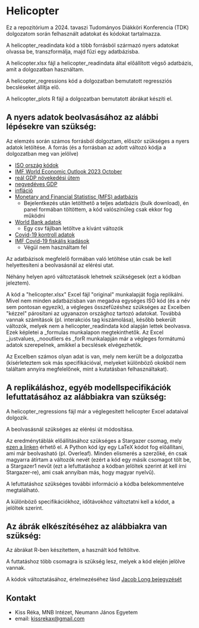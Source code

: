 # Helicopter

Ez a repozitórium a 2024. tavaszi Tudományos Diákköri Konferencia (TDK) dolgozatom során felhasznált adatokat és kódokat tartalmazza.

A helicopter_readindata kód a több forrásból származó nyers adatokat olvassa be, transzformálja, majd fűzi egy adatbázisba.

A helicopter.xlsx fájl a helicopter_readindata által előállított végső adatbázis, amit a dolgozatban használtam. 

A helicopter_regressions kód a dolgozatban bemutatott regressziós becsléseket állítja elő.

A helicopter_plots R fájl a dolgozatban bemutatott ábrákat készíti el.

## A nyers adatok beolvasásához az alábbi lépésekre van szükség:

Az elemzés során számos forrásból dolgoztam, először szükséges a nyers adatok letöltése. A forrás (és a forrásban az adott változó kódja a dolgozatban meg van jelölve)
* [ISO ország kódok](https://github.com/lukes/ISO-3166-Countries-with-Regional-Codes/blob/master/all/all.csv)
* [IMF World Economic Outlook 2023 October](https://www.imf.org/en/Publications/WEO/weo-database/2023/October)
* [reál GDP növekedési ütem](https://www.imf.org/external/datamapper/NGDP_RPCH@WEO/OEMDC/ADVEC/WEOWORLD)
* [negyedéves GDP](https://data.imf.org/regular.aspx?key=63122827)
* [infláció](https://data.imf.org/regular.aspx?key=63087884)
* [Monetary and Financial Statistisc (MFS) adatbázis](https://data.imf.org/?sk=b83f71e8-61e3-4cf1-8cf3-6d7fe04d0930&sid=1409151240976)
  - Bejelentkezés után letölthető a teljes adatbázis (bulk download), én panel formában töltöttem, a kód valószínűleg csak ekkor fog működni
* [World Bank adatok](https://data.worldbank.org/indicator?tab=all)
  - Egy csv fájlban letöltve a kívánt változók
* [Covid-19 kontroll adatok](https://github.com/owid/covid-19-data/tree/master/public/data)
* [IMF Covid-19 fiskális kiadások](https://www.imf.org/en/Topics/imf-and-covid19/Fiscal-Policies-Database-in-Response-to-COVID-19)
  - Végül nem használtam fel

Az adatbázisok megfelelő formában való letöltése után csak be kell helyettesíteni a beolvasásnál az elérési utat. 

Néhány helyen apró változtatások lehetnek szükségesek (ezt a kódban jeleztem).

A kód a "helicopter.xlsx" Excel fájl "original" munkalapját fogja replikálni. Mivel nem minden adatbázisban van megadva egységes ISO kód (és a név sem pontosan egyezik), a végleges összefűzéshez szükséges az Excelben "kézzel" párosítani az ugyanazon országhoz tartozó adatokat. Továbbá vannak számítások (pl. interakciós tag kiszámolása), később bekerült változók, melyek nem a helicopter_readindata kód alapján lettek beolvasva. Ezek képletei a _formulas munkalapon megtekinthetők. Az Excel _justvalues, _nooutliers és _forR munkalapján már a végleges formátumú adatok szerepelnek, amikkel a becslések elvégezhetők. 

Az Excelben számos olyan adat is van, mely nem került be a dolgozatba (kísérleteztem sok más specifikációval, melyeket különböző okokból nem találtam annyira megfelelőnek, mint a kutatásban felhasználtakat).

## A replikáláshoz, egyéb modellspecifikációk lefuttatásához az alábbiakra van szükség:

A helicopter_regressions fájl már a véglegesített helicopter Excel adataival dolgozik. 

A beolvasásnál szükséges az elérési út módosítása.

Az eredménytáblák előállításához szükséges a Stargazer csomag, mely [ezen a linken](https://github.com/StatsReporting/stargazer/tree/master) érhető el. A Python kód így egy LaTeX kódot fog előállítani, ami már beolvasható (pl. Overleaf). Minden elismerés a szerzőké, én csak magyarra átírtam a változók nevét (ezért a kód egy másik csomagot tölt be, a Stargazer1 nevűt (ezt a lefuttatáshoz a kódban jelöltek szerint át kell írni Stargazer-re), ami csak annyiban más, hogy magyar nyelvű).

A lefuttatáshoz szükséges további információ a kódba belekommentelve megtalálható.

A különböző specifikációkhoz, időtávokhoz változtatni kell a kódot, a jelöltek szerint.

## Az ábrák elkészítéséhez az alábbiakra van szükség:

Az ábrákat R-ben készítettem, a használt kód feltöltve.

A futtatáshoz több csomagra is szükség lesz, melyek a kód elején jelölve vannak.

A kódok változtatásához, értelmezéséhez lásd [Jacob Long bejegyzését](https://cran.r-project.org/web/packages/interactions/vignettes/interactions.html)

## Kontakt
* Kiss Réka, MNB Intézet, Neumann János Egyetem
* email: kissrekax@gmail.com

